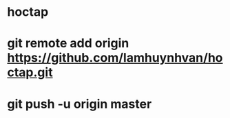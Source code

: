 # hoctap


# git remote add origin https://github.com/lamhuynhvan/hoctap.git
# git push -u origin master

